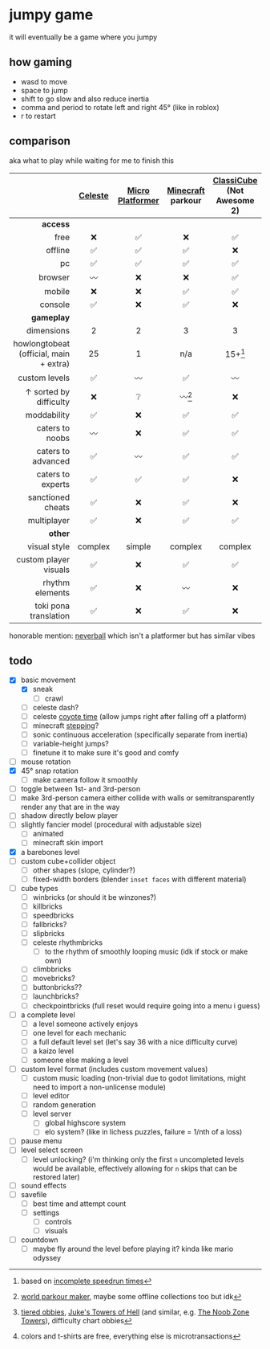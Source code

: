 # jumpy game

it will eventually be a game where you jumpy

## how gaming

- wasd to move
- space to jump
- shift to go slow and also reduce inertia
- comma and period to rotate left and right 45° (like in roblox)
- r to restart

## comparison

aka what to play while waiting for me to finish this

|	| [Celeste](https://www.celestegame.com/)	| [Micro Platformer](https://store.steampowered.com/app/1283130/Micro_Platformer/)	| [Minecraft](https://minecraft.net/) parkour	| [ClassiCube](https://www.classicube.net/) (Not Awesome 2)	| [Roblox](https://roblox.com/) obbies	| [Super Mario 64](https://www.mariowiki.com/Super_Mario_64)	| [Clustertruck](https://landfall.se/clustertruck)	| [MEANDERS](https://store.steampowered.com/app/734920/MEANDERS/)	| jumpy game (eventually)	|
| -:	| :-:	| :-:	| :-:	| :-:	| :-:	| :-:	| :-:	| :-:	| :-:	|
| **access**	|	|	|	|	|	|	|	|	|	|
| free	| ❌	| ✅	| ❌	| ✅	| ✅	| ❌	| ❌	| ❌	| ✅	|
| offline	| ✅	| ✅	| ✅	| ❌	| ❌	| ✅	| ✅	| ✅	| ✅	|
| pc	| ✅	| ✅	| ✅	| ✅	| ✅	| ✅	| ✅	| ✅	| ✅	|
| browser	| 〰	| ❌	| ❌	| ✅	| ❌	| ❌	| ❌	| ❌	| ✅	|
| mobile	| ❌	| ❌	| ✅	| ✅	| ✅	| ✅	| ❌	| ❌	| ✅	|
| console	| ✅	| ❌	| ✅	| ❌	| ✅	| ✅	| ✅	| ❌	| ❌	|
| **gameplay**	|	|	|	|	|	|	|	|	|	|
| dimensions	| 2	| 2	| 3	| 3	| 3	| 3	| 3	| 3	| 3	|
| howlongtobeat (official, main + extra)	| 25	| 1	| n/a	| 15+[^1]	| n/a	| 17	| 5.5	| 2.5	| 5?	|
| custom levels	| ✅	| 〰	| ✅	| 〰	| ✅	| 〰	| ✅	| ❌	| ✅	|
| ↑ sorted by difficulty	| ❌	| ❔	| 〰[^2]		| ❌	| ✅[^3]	| ❌	| ❌	| n/a	| ✅	|
| moddability	| ✅	| ❌	| ✅	| ✅	| ✅	| ✅	| ❌	| n/a	| ✅	|
| caters to noobs	| 〰	| ❌	| ✅	| ✅	| ✅	| ✅	| ✅	| ✅	| ✅	|
| caters to advanced	| ✅	| 〰	| ✅	| ✅	| ✅	| ✅	| ✅	| ✅	| ✅	|
| caters to experts	| ✅	| ✅	| ✅	| ❌	| ✅	| ✅	| ✅	| ❌	| ❔	|
| sanctioned cheats	| ✅	| ❌	| ✅	| ❌	| ❌	| 〰		| ❌	| ❌	| ✅	|
| multiplayer	| ✅	| ❌	| ✅	| ✅	| ✅	| ✅	| ❌	| ❌	| ❌	|
| **other**	|	|	|	|	|	|	|	|	|	|
| visual style	| complex	| simple	| complex	| complex	| complex	| complex	| simple	| simple	| simple	|
| custom player visuals	| ✅	| ❌	| ✅	| ✅	| 〰[^4]		| ✅	| ❌	| ❌	| ✅	|
| rhythm elements	| ✅	| ❌	| 〰	| ❌	| ✅	| ❔	| ❌	| ❌	| ✅	|
| toki pona translation	| ✅	| ❌	| ✅	| ❌	| ❌	| ❌	| ❌	| ❌	| ✅	|

[^1]: based on [incomplete speedrun times](https://www.speedrun.com/na2/full_game)
[^2]: [world parkour maker](https://www.worldparkourmaker.com/), maybe some offline collections too but idk
[^3]: [tiered obbies](https://www.roblox.com/games/5946849188/Tiered-Obbies), [Juke's Towers of Hell](https://www.roblox.com/games/8562822414/Jukes-Towers-of-Hell) (and similar, e.g. [The Noob Zone Towers](https://www.roblox.com/games/8678939697/The-Noob-Zone-Towers)), difficulty chart obbies
[^4]: colors and t-shirts are free, everything else is microtransactions

honorable mention: [neverball](https://neverball.org/) which isn't a platformer but has similar vibes

## todo

- [x] basic movement
	- [x] sneak
		- [ ] crawl
	- [ ] celeste dash?
	- [ ] celeste [coyote time](https://gamerant.com/celeste-coyote-time-mechanic-platforming-impact-hidden-mechanics/) (allow jumps right after falling off a platform)
	- [ ] minecraft [stepping](https://www.mcpk.wiki/wiki/Special:MyLanguage/Stepping)?
	- [ ] sonic continuous acceleration (specifically separate from inertia)
	- [ ] variable-height jumps?
	- [ ] finetune it to make sure it's good and comfy
- [ ] mouse rotation
- [x] 45° snap rotation
	- [ ] make camera follow it smoothly
- [ ] toggle between 1st- and 3rd-person
- [ ] make 3rd-person camera either collide with walls or semitransparently render any that are in the way
- [ ] shadow directly below player
- [ ] slightly fancier model (procedural with adjustable size)
	- [ ] animated
	- [ ] minecraft skin import
- [x] a barebones level
- [ ] custom cube+collider object
	- [ ] other shapes (slope, cylinder?)
	- [ ] fixed-width borders (blender `inset faces` with different material)
- [ ] cube types
	- [ ] winbricks (or should it be winzones?)
	- [ ] killbricks
	- [ ] speedbricks
	- [ ] fallbricks?
	- [ ] slipbricks
	- [ ] celeste rhythmbricks
		- [ ] to the rhythm of smoothly looping music (idk if stock or make own)
	- [ ] climbbricks
	- [ ] movebricks?
	- [ ] buttonbricks??
	- [ ] launchbricks?
	- [ ] checkpointbricks (full reset would require going into a menu i guess)
- [ ] a complete level
	- [ ] a level someone actively enjoys
	- [ ] one level for each mechanic
	- [ ] a full default level set (let's say 36 with a nice difficulty curve)
	- [ ] a kaizo level
	- [ ] someone else making a level
- [ ] custom level format (includes custom movement values)
	- [ ] custom music loading (non-trivial due to godot limitations, might need to import a non-unlicense module)
	- [ ] level editor
	- [ ] random generation
	- [ ] level server
		- [ ] global highscore system
		- [ ] elo system? (like in lichess puzzles, failure = 1/nth of a loss)
- [ ] pause menu
- [ ] level select screen
	- [ ] level unlocking? (i'm thinking only the first `n` uncompleted levels would be available, effectively allowing for `n` skips that can be restored later)
- [ ] sound effects
- [ ] savefile
	- [ ] best time and attempt count
	- [ ] settings
		- [ ] controls
		- [ ] visuals
- [ ] countdown
	- [ ] maybe fly around the level before playing it? kinda like mario odyssey

